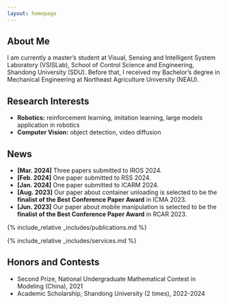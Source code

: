 ```yaml
---
layout: homepage
---
```


## About Me

I am currently a master’s student at Visual, Sensing and Intelligent System Laboratory (VSISLab), School of Control Science and Engineering, Shandong University (SDU). Before that, I received my Bachelor’s degree in Mechanical Engineering at Northeast Agriculture University (NEAU).

## Research Interests

- **Robotics:** reinforcement learning, imitation learning, large models application in robotics
- **Computer Vision:** object detection, video diffusion


## News
- **[Mar. 2024]** Three papers submitted to IROS 2024.
- **[Feb. 2024]** One paper submitted to RSS 2024.
- **[Jan. 2024]** One paper submitted to ICARM 2024.
- **[Aug. 2023]** Our paper about container unloading is selected to be the **finalist of the Best Conference Paper Award** in ICMA 2023.
- **[Jun. 2023]** Our paper about mobile manipulation is selected to be the **finalist of the Best Conference Paper Award** in RCAR 2023.

{% include_relative _includes/publications.md %}

{% include_relative _includes/services.md %}

## Honors and Contests
- Second Prize, National Undergraduate Mathematical Contest in Modeling (China), 2021
- Academic Scholarship, Shandong University (2 times), 2022-2024


